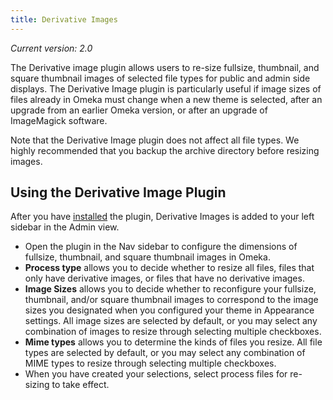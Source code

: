 ```yaml
---
title: Derivative Images
---
```

*Current version: 2.0*

The Derivative image plugin allows users to re-size fullsize, thumbnail, and square thumbnail images of selected file types for public and admin side displays. The Derivative Image plugin is particularly useful if image sizes of files already in Omeka must change when a new theme is selected, after an upgrade from an earlier Omeka version, or after an upgrade of ImageMagick software.

Note that the Derivative Image plugin does not affect all file types. We highly recommended that you backup the archive directory before resizing images.

Using the Derivative Image Plugin
-----------------------------------------------------------------
After you have [installed](../Managing_Plugins.md#installing-a-plugin) the plugin, Derivative Images is added to your left sidebar in the Admin view.


-   Open the plugin in the Nav sidebar to configure the dimensions of fullsize, thumbnail, and square thumbnail images in Omeka.
-   **Process type** allows you to decide whether to resize all files, files that only have derivative images, or files that have no derivative images.
-   **Image Sizes** allows you to decide whether to reconfigure your fullsize, thumbnail, and/or square thumbnail images to correspond to the image sizes you designated when you configured your theme in Appearance settings. All image sizes are selected by default, or you may select any combination of images to resize through selecting multiple checkboxes.
-   **Mime types** allows you to determine the kinds of files you resize. All file types are selected by default, or you may select any combination of MIME types to resize through selecting multiple checkboxes.
-   When you have created your selections, select process files for re-sizing to take effect.

